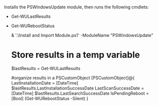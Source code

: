 


Installs the PSWindowsUpdate module, then runs the following cmdlets:
* Get-WULastResults
* Get-WURebootStatus

	& '.\Install and Import Module.ps1' -ModuleName "PSWindowsUpdate"

	# Store results in a temp variable
	$lastResults = Get-WULastResults

	#organize results in a PSCustomObject
	[PSCustomObject]@{
		LastInstallationDate = [DateTime] $lastResults.LastInstallationSuccessDate
		LastScanSuccessDate  = [DateTime] $lastResults.LastSearchSuccessDate
		IsPendingReboot      = [Bool] (Get-WURebootStatus -Silent)
	}